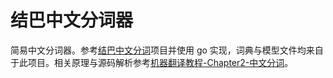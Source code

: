 # 结巴中文分词器

简易中文分词器。参考[结巴中文分词](https://github.com/fxsjy/jieba)项目并使用 go 实现，词典与模型文件均来自于此项目。相关原理与源码解析参考[机器翻译教程-Chapter2-中文分词](https://github.com/BrightXiaoHan/MachineTranslationTutorial/blob/master/tutorials/Chapter2/ChineseTokenizer.md)。
